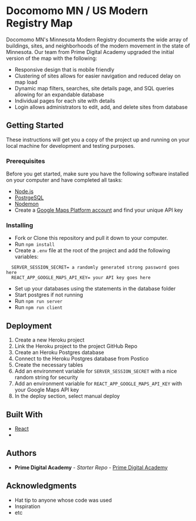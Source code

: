 # Docomomo MN / US Modern Registry Map

Docomomo MN's Minnesota Modern Registry documents the wide array of buildings, sites, and neighborhoods of the modern movement in the state of Minnesota. Our team from Prime Digital Academy upgraded the initial version of the map with the following: 

* Responsive design that is mobile friendly
* Clustering of sites allows for easier navigation and reduced delay on map load
* Dynamic map filters, searches, site details page, and SQL queries allowing for an expandable database
* Individual pages for each site with details
* Login allows administrators to edit, add, and delete sites from database


## Getting Started

These instructions will get you a copy of the project up and running on your local machine for development and testing purposes.

### Prerequisites

Before you get started, make sure you have the following software installed on your computer and have completed all tasks:

- [Node.js](https://nodejs.org/en/)
- [PostrgeSQL](https://www.postgresql.org/)
- [Nodemon](https://nodemon.io/)
- Create a [Google Maps Platform account](https://console.cloud.google.com/google/maps-apis/start?utm_source=Docs_GS_Button&ref=https://developers.google.com/maps/&utm_content=Docs_Central) and find your unique API key

### Installing

* Fork or Clone this repository and pull it down to your computer. 
* Run `npm install`
* Create a `.env` file at the root of the project and add the following variables:
```
  SERVER_SESSION_SECRET= a randomly generated strong password goes here
  REACT_APP_GOOGLE_MAPS_API_KEY= your API key goes here
```
* Set up your databases using the statements in the database folder
* Start postgres if not running
* Run `npm run server`
* Run `npm run client`

## Deployment

1. Create a new Heroku project
1. Link the Heroku project to the project GitHub Repo
1. Create an Heroku Postgres database
1. Connect to the Heroku Postgres database from Postico
1. Create the necessary tables
1. Add an environment variable for `SERVER_SESSION_SECRET` with a nice random string for security
1. Add an environment variable for `REACT_APP_GOOGLE_MAPS_API_KEY` with your Google Maps API key
1. In the deploy section, select manual deploy


## Built With

* [React](https://react.dev/)
* 

## Authors

* **Prime Digital Academy** - *Starter Repo* - [Prime Digital Academy](https://www.primeacademy.io/)



## Acknowledgments

* Hat tip to anyone whose code was used
* Inspiration
* etc

